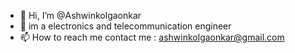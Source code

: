 - 👋 Hi, I’m @Ashwinkolgaonkar
- 👀 im a electronics and telecommunication engineer
- 📫 How to reach me 
contact me : ashwinkolgaonkar@gmail.com

<!---
Ashwinkolgaonkar/Ashwinkolgaonkar is a ✨ special ✨ repository because its `README.md` (this file) appears on your GitHub profile.
You can click the Preview link to take a look at your changes.
--->
